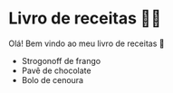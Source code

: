 # Livro de  receitas :man_cook:

Olá! Bem vindo ao meu livro de receitas :wave:

- Strogonoff de frango
- Pavê de chocolate
- Bolo de cenoura